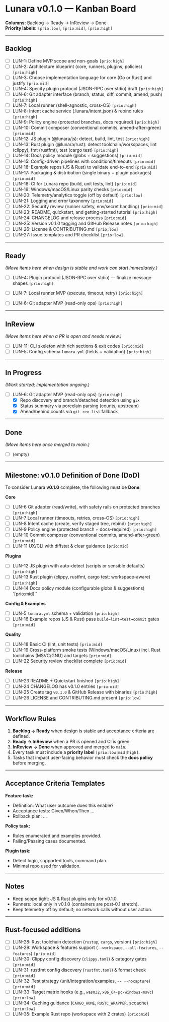 # Lunara v0.1.0 — Kanban Board

**Columns:** Backlog → Ready → InReview → Done  
**Priority labels:** `[prio:low]`, `[prio:mid]`, `[prio:high]`

---

## Backlog
- [ ] LUN-1: Define MVP scope and non-goals `[prio:high]`
- [ ] LUN-2: Architecture blueprint (core, runners, plugins, policies) `[prio:high]`
- [ ] LUN-3: Choose implementation language for core (Go or Rust) and justify `[prio:mid]`
- [ ] LUN-4: Specify plugin protocol (JSON-RPC over stdio) draft `[prio:high]`
- [ ] LUN-6: Git adapter interface (branch, status, diff, commit, amend, push) `[prio:high]`
- [ ] LUN-7: Local runner (shell-agnostic, cross-OS) `[prio:high]`
- [ ] LUN-8: Intent cache service (.lunara/intent.json) & rebind rules `[prio:high]`
- [ ] LUN-9: Policy engine (protected branches, docs required) `[prio:high]`
- [ ] LUN-10: Commit composer (conventional commits, amend-after-green) `[prio:mid]`
- [ ] LUN-12: JS plugin (@lunara/js): detect, build, lint, test `[prio:high]`
- [ ] LUN-13: Rust plugin (@lunara/rust): detect toolchain/workspaces, lint (clippy), fmt (rustfmt), test (cargo test) `[prio:high]`
- [ ] LUN-14: Docs policy module (globs + suggestions) `[prio:mid]`
- [ ] LUN-15: Config-driven pipelines with conditions/timeouts `[prio:mid]`
- [ ] LUN-16: Example repos (JS & Rust) to validate end-to-end `[prio:mid]`
- [ ] LUN-17: Packaging & distribution (single binary + plugin packages) `[prio:mid]`
- [ ] LUN-18: CI for Lunara repo (build, unit tests, lint) `[prio:mid]`
- [ ] LUN-19: Windows/macOS/Linux parity checks `[prio:mid]`
- [ ] LUN-20: Telemetry/analytics toggle (off by default) `[prio:low]`
- [ ] LUN-21: Logging and error taxonomy `[prio:mid]`
- [ ] LUN-22: Security review (runner safety, env/secret handling) `[prio:mid]`
- [ ] LUN-23: README, quickstart, and getting-started tutorial `[prio:high]`
- [ ] LUN-24: CHANGELOG and release process `[prio:mid]`
- [ ] LUN-25: Version v0.1.0 tagging and GitHub Release notes `[prio:high]`
- [ ] LUN-26: License & CONTRIBUTING.md `[prio:low]`
- [ ] LUN-27: Issue templates and PR checklist `[prio:low]`

---

## Ready
*(Move items here when design is stable and work can start immediately.)*
- [ ] LUN-4: Plugin protocol (JSON-RPC over stdio) — finalize message shapes `[prio:high]`
- [ ] LUN-7: Local runner MVP (execute, timeout, retry) `[prio:high]`
- [ ] LUN-6: Git adapter MVP (read-only ops) `[prio:high]`
 

---

## InReview
*(Move items here when a PR is open and needs review.)*
- [ ] LUN-11: CLI skeleton with rich sections & exit codes `[prio:mid]`
- [ ] LUN-5: Config schema `lunara.yml` (fields + validation) `[prio:high]`

---

## In Progress
*(Work started; implementation ongoing.)*
- [ ] LUN-6: Git adapter MVP (read-only ops) `[prio:high]`
  - [x] Repo discovery and branch/detached detection using `gix`
  - [x] Status summary via porcelain parsing (counts, upstream)
  - [x] Ahead/behind counts via `git rev-list` fallback

---

## Done
*(Move items here once merged to main.)*
- [ ] (empty)

---

## Milestone: v0.1.0 Definition of Done (DoD)
To consider Lunara **v0.1.0** complete, the following must be **Done**:

**Core**
- [ ] LUN-6 Git adapter (read/write), with safety rails on protected branches `[prio:high]`
- [ ] LUN-7 Local runner (timeouts, retries, cross-OS) `[prio:high]`
- [ ] LUN-8 Intent cache (create, verify staged tree, rebind) `[prio:high]`
- [ ] LUN-9 Policy engine (protected branch + docs-required) `[prio:high]`
- [ ] LUN-10 Commit composer (conventional commits, amend-after-green) `[prio:mid]`
- [ ] LUN-11 UX/CLI with diffstat & clear guidance `[prio:mid]`

**Plugins**
- [ ] LUN-12 JS plugin with auto-detect (scripts or sensible defaults) `[prio:high]`
- [ ] LUN-13 Rust plugin (clippy, rustfmt, cargo test; workspace-aware) `[prio:high]`
- [ ] LUN-14 Docs policy module (configurable globs & suggestions) `[prio:mid]``

**Config & Examples**
- [ ] LUN-5 `lunara.yml` schema + validation `[prio:high]`
- [ ] LUN-16 Example repos (JS & Rust) pass `build→lint→test→commit` gates `[prio:mid]`

**Quality**
- [ ] LUN-18 Basic CI (lint, unit tests) `[prio:mid]`
- [ ] LUN-19 Cross-platform smoke tests (Windows/macOS/Linux) incl. Rust toolchains (MSVC/GNU) and targets `[prio:mid]`
- [ ] LUN-22 Security review checklist complete `[prio:mid]`

**Release**
- [ ] LUN-23 README + Quickstart finished `[prio:high]`
- [ ] LUN-24 CHANGELOG has v0.1.0 entries `[prio:mid]`
- [ ] LUN-25 Create tag `v0.1.0` & GitHub Release with binaries `[prio:high]`
- [ ] LUN-26 LICENSE and CONTRIBUTING.md present `[prio:low]`

---

## Workflow Rules
1. **Backlog → Ready** when design is stable and acceptance criteria are defined.
2. **Ready → InReview** when a PR is opened and CI is green.
3. **InReview → Done** when approved and merged to `main`.
4. Every task must include a **priority label** `[prio:low|mid|high]`.
5. Tasks that impact user-facing behavior must check the **docs policy** before merging.

---

## Acceptance Criteria Templates
**Feature task:**
- Definition: What user outcome does this enable?
- Acceptance tests: Given/When/Then …
- Rollback plan: …

**Policy task:**
- Rules enumerated and examples provided.
- Failing/Passing cases documented.

**Plugin task:**
- Detect logic, supported tools, command plan.
- Minimal repo used for validation.

---

## Notes
- Keep scope tight: JS & Rust plugins only for v0.1.0.
- Runners: local only in v0.1.0 (containers are post-0.1 stretch).
- Keep telemetry off by default; no network calls without user action.

---

## Rust-focused additions
- [ ] LUN-28: Rust toolchain detection (`rustup`, `cargo`, version) `[prio:high]`
- [ ] LUN-29: Workspace & features support (`--workspace`, `--all-features`, `--features`) `[prio:mid]`
- [ ] LUN-30: Clippy config discovery (`clippy.toml`) & category gates `[prio:mid]`
- [ ] LUN-31: rustfmt config discovery (`rustfmt.toml`) & format check `[prio:mid]`
- [ ] LUN-32: Test strategy (unit/integration/examples, `-- --nocapture`) `[prio:mid]`
- [ ] LUN-33: Target matrix hooks (e.g., `wasm32`, `x86_64-pc-windows-msvc`) `[prio:low]`
- [ ] LUN-34: Caching guidance (`CARGO_HOME`, `RUSTC_WRAPPER`, sccache) `[prio:low]`
- [ ] LUN-35: Example Rust repo (workspace with 2 crates) `[prio:mid]`
